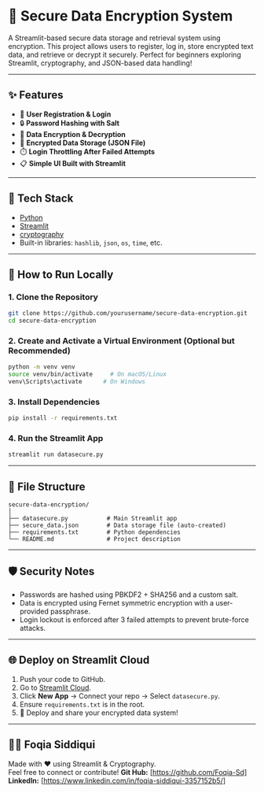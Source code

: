 # 🔐 Secure Data Encryption System

A Streamlit-based secure data storage and retrieval system using encryption. This project allows users to register, log in, store encrypted text data, and retrieve or decrypt it securely. Perfect for beginners exploring Streamlit, cryptography, and JSON-based data handling!

---

## ✨ Features

- 📝 **User Registration & Login**
- 🔒 **Password Hashing with Salt**
- 🔐 **Data Encryption & Decryption**
- 💾 **Encrypted Data Storage (JSON File)**
- ⏱️ **Login Throttling After Failed Attempts**
- 📋 **Simple UI Built with Streamlit**

---

## 🧰 Tech Stack

- [Python](https://www.python.org/)
- [Streamlit](https://streamlit.io/)
- [cryptography](https://cryptography.io/)
- Built-in libraries: `hashlib`, `json`, `os`, `time`, etc.

---

## 🚀 How to Run Locally

### 1. Clone the Repository

```bash
git clone https://github.com/yourusername/secure-data-encryption.git
cd secure-data-encryption
```

### 2. Create and Activate a Virtual Environment (Optional but Recommended)

```bash
python -m venv venv
source venv/bin/activate     # On macOS/Linux
venv\Scripts\activate      # On Windows
```

### 3. Install Dependencies

```bash
pip install -r requirements.txt
```

### 4. Run the Streamlit App

```bash
streamlit run datasecure.py
```

---

## 📁 File Structure

```
secure-data-encryption/
│
├── datasecure.py           # Main Streamlit app
├── secure_data.json        # Data storage file (auto-created)
├── requirements.txt        # Python dependencies
└── README.md               # Project description
```

---

## 🛡️ Security Notes

- Passwords are hashed using PBKDF2 + SHA256 and a custom salt.
- Data is encrypted using Fernet symmetric encryption with a user-provided passphrase.
- Login lockout is enforced after 3 failed attempts to prevent brute-force attacks.

---

## 🌐 Deploy on Streamlit Cloud

1. Push your code to GitHub.
2. Go to [Streamlit Cloud](https://share.streamlit.io/).
3. Click **New App** → Connect your repo → Select `datasecure.py`.
4. Ensure `requirements.txt` is in the root.
5. 🎉 Deploy and share your encrypted data system!

---

## 👩‍💻 Foqia Siddiqui

Made with ❤️ using Streamlit & Cryptography.  
Feel free to connect or contribute!
**Git Hub:** [https://github.com/Foqia-Sd]
**LinkedIn:** [https://www.linkedin.com/in/foqia-siddiqui-3357152b5/]



